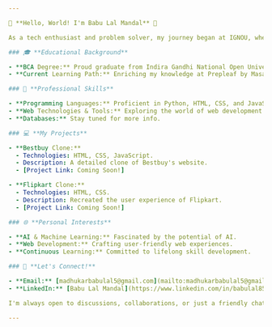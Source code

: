 ```yaml
---

🌟 **Hello, World! I'm Babu Lal Mandal** 🌟

As a tech enthusiast and problem solver, my journey began at IGNOU, where I earned my BCA. I'm always on the lookout for new challenges in the dynamic realm of software development.

### 🎓 **Educational Background**

- **BCA Degree:** Proud graduate from Indira Gandhi National Open University (IGNOU).
- **Current Learning Path:** Enriching my knowledge at Prepleaf by Masai.

### 🚀 **Professional Skills**

- **Programming Languages:** Proficient in Python, HTML, CSS, and JavaScript.
- **Web Technologies & Tools:** Exploring the world of web development (details coming soon!).
- **Databases:** Stay tuned for more info.

### 💻 **My Projects**

- **Bestbuy Clone:**
  - Technologies: HTML, CSS, JavaScript.
  - Description: A detailed clone of Bestbuy's website.
  - [Project Link: Coming Soon!]

- **Flipkart Clone:**
  - Technologies: HTML, CSS.
  - Description: Recreated the user experience of Flipkart.
  - [Project Link: Coming Soon!]

### 🌐 **Personal Interests**

- **AI & Machine Learning:** Fascinated by the potential of AI.
- **Web Development:** Crafting user-friendly web experiences.
- **Continuous Learning:** Committed to lifelong skill development.

### 🤝 **Let's Connect!**

- **Email:** [madhukarbabulal5@gmail.com](mailto:madhukarbabulal5@gmail.com)
- **LinkedIn:** [Babu Lal Mandal](https://www.linkedin.com/in/babulal85k)

I'm always open to discussions, collaborations, or just a friendly chat about all things tech!

---
```

